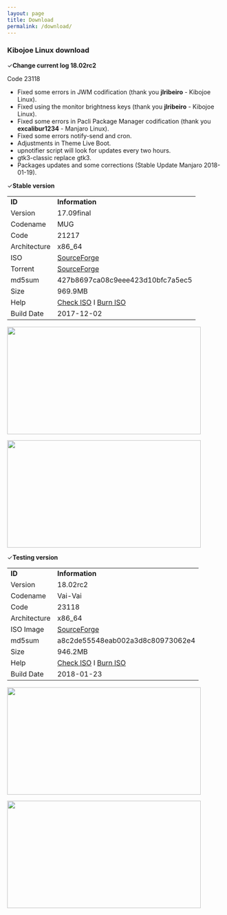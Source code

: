 ```yaml
---
layout: page
title: Download
permalink: /download/
---
```


<h3>Kibojoe Linux download</h3>

✓<strong>Change current log 18.02rc2</strong>

Code 23118

- Fixed some errors in JWM codification (thank you <strong>jlribeiro</strong> - Kibojoe Linux).
- Fixed using the monitor brightness keys (thank you <strong>jlribeiro</strong> - Kibojoe Linux).
- Fixed some errors in Pacli Package Manager codification (thank you <strong>excalibur1234</strong> - Manjaro Linux).
- Fixed some errors notify-send and cron.
- Adjustments in Theme Live Boot.
- upnotifier script will look for updates every two hours.
- gtk3-classic replace gtk3.
- Packages updates and some corrections (Stable Update Manjaro 2018-01-19).

✓<strong>Stable version</strong>
<table>
          <tr>
            <td><strong>ID</strong></td> <td><strong>Information</strong></td>
          </tr>
          <tr>
            <td>Version</td> <td>17.09final</td>
          </tr>
          <tr>
            <td>Codename</td> <td>MUG</td>
          </tr>
          <tr>
            <td>Code</td> <td>21217</td>
          </tr>
          <tr>
            <td>Architecture</td> <td>x86_64</td>
          </tr>
          <tr>
            <td>ISO</td> <td><a href="https://sourceforge.net/projects/kibojoe/files/17.09/Code%2021217/" target="_blank">SourceForge</a></td>
          </tr>
          <tr>
            <td>Torrent</td> <td><a href="https://sourceforge.net/projects/manjarotorrents/files/spins/Kibojoe/17.09/" target="_blank">SourceForge</a></td>
          </tr>
          <tr>
            <td>md5sum</td> <td>427b8697ca08c9eee423d10bfc7a5ec5</td>
          </tr>
          <tr>
            <td>Size</td> <td>969.9MB</td>
          </tr>
          <tr>
            <td>Help</td> <td><a href="https://wiki.manjaro.org/index.php?title=How-to_check_an_.ISO_MD5_checksum" target="_blank">Check ISO</a> I <a href="https://wiki.manjaro.org/index.php?title=Burn_an_ISO_File" target="_blank">Burn ISO</a></td>
          </tr>
          <tr>
            <td>Build Date</td> <td>2017-12-02</td>
          </tr>
</table>
        
<a href='http://www.auplod.com/u/ldauop99a7d.png' target='_blank'><img src='http://www.auplod.com/u/ldauop99a7d.png' width='450' height='250'/></a>

<a href='http://www.auplod.com/u/udpoal99a7e.png' target='_blank'><img src='http://www.auplod.com/u/udpoal99a7e.png' width='450' height='250'/></a>

✓<strong>Testing version</strong>
<table>
          <tr>
            <td><strong>ID</strong></td> <td><strong>Information</strong></td>
          </tr>
          <tr>
            <td>Version</td> <td>18.02rc2</td>
          </tr>
          <tr>
            <td>Codename</td> <td>Vai-Vai</td>
          </tr>
          <tr>
            <td>Code</td> <td>23118</td>
          </tr>
          <tr>
            <td>Architecture</td> <td>x86_64</td>
          </tr>
          <tr>
            <td>ISO Image</td> <td><a href="https://sourceforge.net/projects/kibojoe/files/18.02/Code%2023118/" target="_blank">SourceForge</a></td>
          </tr>
          <tr>
            <td>md5sum</td> <td>a8c2de55548eab002a3d8c80973062e4</td>
          </tr>
          <tr>
            <td>Size</td> <td>946.2MB</td>
          </tr>
          <tr>
            <td>Help</td> <td><a href="https://wiki.manjaro.org/index.php?title=How-to_check_an_.ISO_MD5_checksum" target="_blank">Check ISO</a> I <a href="https://wiki.manjaro.org/index.php?title=Burn_an_ISO_File" target="_blank">Burn ISO</a></td>
          </tr>
          <tr>
            <td>Build Date</td> <td>2018-01-23</td>
          </tr>
</table>

<a href='http://www.auplod.com/u/oupadla2f00.png' target='_blank'><img src='http://www.auplod.com/u/oupadla2f00.png' width='450' height='250'/></a>

<a href='http://www.auplod.com/u/dlopuaa2f01.png' target='_blank'><img src='http://www.auplod.com/u/dlopuaa2f01.png' width='450' height='250'/></a>